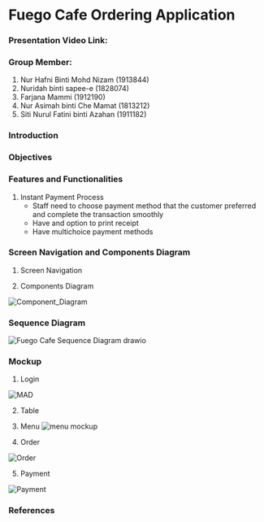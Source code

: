 # Fuego Cafe Ordering Application

### Presentation Video Link: 


### Group Member:
1. Nur Hafni Binti Mohd Nizam (1913844)
2. Nuridah binti sapee-e (1828074)
3. Farjana Mammi (1912190)
4. Nur Asimah binti Che Mamat (1813212)
5. Siti Nurul Fatini binti Azahan (1911182)

### Introduction


### Objectives


### Features and Functionalities

1. Instant Payment Process
   - Staff need to choose payment method that the customer preferred and complete the transaction smoothly
   - Have and option to print receipt
   - Have multichoice payment methods


### Screen Navigation and Components Diagram
1. Screen Navigation



2. Components Diagram

![Component_Diagram](https://user-images.githubusercontent.com/92074138/170858571-a528afd5-7399-4538-bb95-38bfd5287f8e.PNG)

### Sequence Diagram

![Fuego Cafe Sequence Diagram drawio](https://user-images.githubusercontent.com/75902424/170938189-707964f9-877c-4694-852b-09bf84ee7395.png)



### Mockup

1. Login

![MAD](https://user-images.githubusercontent.com/75902424/170852271-3bacdb1a-58d7-40a7-9e91-8b43c5281711.JPG)



2. Table


3. Menu
![menu mockup](https://user-images.githubusercontent.com/76712347/171027159-cefbba50-bb04-4877-93de-f3c91f75645b.png)


4. Order

![Order](https://user-images.githubusercontent.com/55780049/171017868-409a9b1a-3c40-4238-93e8-43e7736ba0e3.png)


5. Payment

![Payment](https://user-images.githubusercontent.com/92074138/170809119-9b7b4f0b-6fd8-4e69-b405-69d3b918e00c.PNG)


### References
